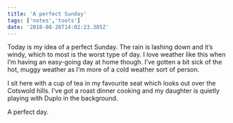 ```yaml
---
title: 'A perfect Sunday'
tags: ['notes','toots']
date: '2018-08-26T14:02:23.305Z'
---
```


Today is my idea of a perfect Sunday. The rain is lashing down and it’s windy, which to most is the worst type of day. I love weather like this when I’m having an easy-going day at home though. I’ve gotten a bit sick of the hot, muggy weather as I’m more of a cold weather sort of person.

I sit here with a cup of tea in my favourite seat which looks out over the Cotswold hills. I’ve got a roast dinner cooking and my daughter is quietly playing with Duplo in the background.

A perfect day.
